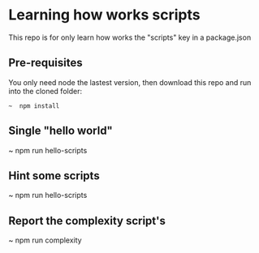 # Learning how works scripts

This repo is for only learn how works the "scripts" key in a package.json

## Pre-requisites

You only need node the lastest version, then download this repo
and run into the cloned folder:

```
~  npm install
```

## Single "hello world"

~ npm run hello-scripts

## Hint some scripts

~ npm run hello-scripts

## Report the complexity script's

~ npm run complexity
